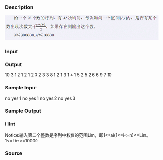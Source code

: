 
### Description
![](/JudgeOnline/images/2223.jpg)
### Input

### Output
10 3 1 2 1 2 1 2 3 2 3 3 8 1 2 1 3 1 4 1 5 2 5 2 6 6 9 7 10
### Sample Input
no
yes 1
no
yes 1
no
yes 2
no
yes 3
### Sample Output

### Hint
Notice:输入第二个整数是序列中权值的范围Lim，即1<=ai(1<=i<=n)<=Lim。
1<=Lim<=10000
### Source
